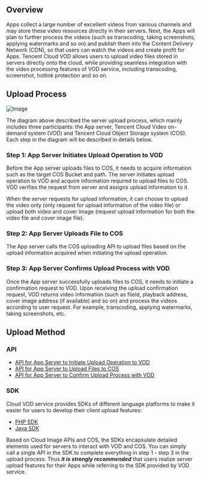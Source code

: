 ## Overview

Apps collect a large number of excellent videos from various channels and may store these video resources directly in their servers. Next, the Apps will plan to further process the videos (such as transcoding, taking screenshots, applying watermarks and so on) and publish them into the Content Delivery Network (CDN), so that users can watch the videos and create profit for Apps. Tencent Cloud VOD allows users to upload video files stored in servers directly onto the cloud, while providing seamless integration with the video processing features of VOD service, including transcoding, screenshot, hotlink protection and so on.

## Upload Process

![Image](//mc.qcloudimg.com/static/img/d751bf5e65346dee3a698f097ac2bfdd/image.png)

The diagram above described the server upload process, which mainly includes three participants: the App server, Tencent Cloud Video on-demand system (VOD) and Tencent Cloud Object Storage system (COS). Each step in the diagram will be described in details below.

### Step 1: App Server Initiates Upload Operation to VOD

Before the App server uploads files to COS, it needs to acquire information such as the target COS Bucket and path. The server initiates upload operation to VOD and acquire information required to upload files to COS. VOD verifies the request from server and assigns upload information to it.

When the server requests for upload information, it can choose to upload the video only (only request for upload information of the video file) or upload both video and cover image (request upload information for both the video file and cover image file).

### Step 2: App Server Uploads File to COS

The App server calls the COS uploading API to upload files based on the upload information acquired when initiating the upload operation.

### Step 3: App Server Confirms Upload Process with VOD

Once the App server successfully uploads files to COS, it needs to initiate a confirmation request to VOD. Upon receiving the upload confirmation request, VOD returns video information (such as fileId, playback address, cover image address (if available) and so on) and process the videos according to user request. For example, transcoding, applying watermarks, taking screenshots, etc.

## Upload Method

### API

* [API for App Server to Initiate Upload Operation to VOD](/document/product/266/31767)
* [API for App Server to Upload Files to COS](/document/product/266/31784)
* [API for App Server to Confirm Upload Process with VOD](/document/product/266/31766)

### SDK

Cloud VOD service provides SDKs of different language platforms to make it easier for users to develop their client upload features:

* [PHP SDK](https://intl.cloud.tencent.com/document/product/266/33916)
* [Java SDK](/document/product/266/10276)

Based on Cloud Image APIs and COS, the SDKs encapsulate detailed elements used for servers to interact with VOD and COS. You can simply call a single API in the SDK to complete everything in step 1 - step 3 in the upload process. Thus ***it is strongly recommended*** that users realize server upload features for their Apps while referring to the SDK provided by VOD service.

